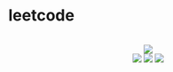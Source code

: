 # leetcode

<div align="center">
<br/>
<img src="https://img.shields.io/badge/Solved-402/3032%20=%2013%25-blue.svg?style=flat-square" />
<br/>
<img src="https://img.shields.io/badge/Easy-192/767-5CB85D.svg?style=flat-square" />
<img src="https://img.shields.io/badge/Medium-164/1594-F0AE4E.svg?style=flat-square" />
<img src="https://img.shields.io/badge/Hard-46/671-D95450.svg?style=flat-square" />
</div>